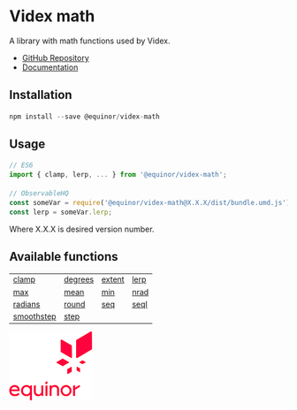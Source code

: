 # Videx math

A library with math functions used by Videx.

- [GitHub Repository](https://github.com/equinor/videx-math)
- [Documentation](https://equinor.github.io/videx-math)

## Installation
```js
npm install --save @equinor/videx-math
```

## Usage

```js
// ES6
import { clamp, lerp, ... } from '@equinor/videx-math';

// ObservableHQ
const someVar = require('@equinor/videx-math@X.X.X/dist/bundle.umd.js');
const lerp = someVar.lerp;
```
Where X.X.X is desired version number.

## Available functions

<table style="width:auto;">
  <tr>
    <td><a href="https://equinor.github.io/videx-math/modules/_index_.html#clamp">clamp</a></td>
    <td><a href="https://equinor.github.io/videx-math/modules/_index_.html#degrees">degrees</a></td>
    <td><a href="https://equinor.github.io/videx-math/modules/_index_.html#extent">extent</a></td>
    <td><a href="https://equinor.github.io/videx-math/modules/_index_.html#lerp">lerp</a></td>
  </tr>
  <tr>
    <td><a href="https://equinor.github.io/videx-math/modules/_index_.html#max">max</a></td>
    <td><a href="https://equinor.github.io/videx-math/modules/_index_.html#mean">mean</a></td>
    <td><a href="https://equinor.github.io/videx-math/modules/_index_.html#min">min</a></td>
    <td><a href="https://equinor.github.io/videx-math/modules/_index_.html#nrad">nrad</a></td>
  </tr>
  <tr>
    <td><a href="https://equinor.github.io/videx-math/modules/_index_.html#radians">radians</a></td>
    <td><a href="https://equinor.github.io/videx-math/modules/_index_.html#round">round</a></td>
    <td><a href="https://equinor.github.io/videx-math/modules/_index_.html#seq">seq</a></td>
    <td><a href="https://equinor.github.io/videx-math/modules/_index_.html#seqI">seqI</a></td>
  </tr>
  <tr>
    <td><a href="https://equinor.github.io/videx-math/modules/_index_.html#smoothstep">smoothstep</a></td>
    <td><a href="https://equinor.github.io/videx-math/modules/_index_.html#step">step</a></td>
  </tr>
</table>

![Equinor Logo](images/equinor-logo.png)
